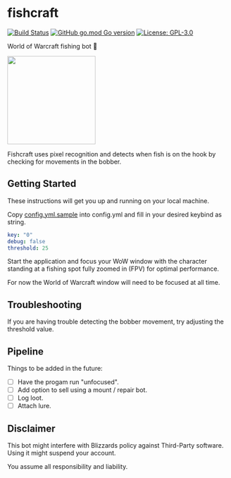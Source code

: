 # fishcraft
[![Build Status](https://travis-ci.com/80-am/fishcraft.svg?branch=master&status=started)](https://travis-ci.com/80-am/fishcraft)
[![GitHub go.mod Go version](https://img.shields.io/github/go-mod/go-version/80-am/fishcraft)](https://golang.org/)
[![License: GPL-3.0](https://img.shields.io/github/license/80-am/fishcraft)](https://opensource.org/licenses/GPL-3.0)

World of Warcraft fishing bot 🎣

<img src="./demo.gif" height="200">

Fishcraft uses pixel recognition and detects when fish is on the hook by checking for movements in the bobber.

## Getting Started

These instructions will get you up and running on your local machine.

Copy [config.yml.sample](config.yml.sample) into config.yml and fill in your desired keybind as string.

```yml
key: "0"
debug: false
threshold: 25
```

Start the application and focus your WoW window with the character standing at a fishing spot fully zoomed in (FPV) for optimal performance.

For now the World of Warcraft window will need to be focused at all time.

## Troubleshooting

If you are having trouble detecting the bobber movement, try adjusting the threshold value.

## Pipeline

Things to be added in the future:
- [ ] Have the progam run "unfocused".
- [ ] Add option to sell using a mount / repair bot.
- [ ] Log loot.
- [ ] Attach lure.

## Disclaimer

This bot might interfere with Blizzards policy against Third-Party software.
Using it might suspend your account.

You assume all responsibility and liability.